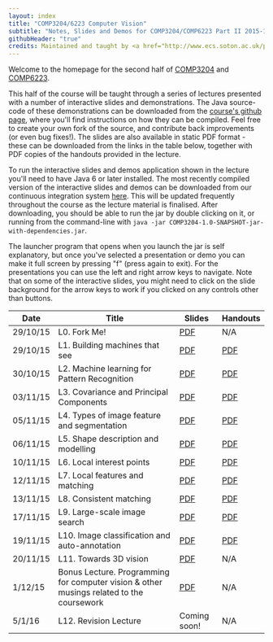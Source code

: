 ```yaml
---
layout: index
title: "COMP3204/6223 Computer Vision"
subtitle: "Notes, Slides and Demos for COMP3204/COMP6223 Part II 2015-16"
githubHeader: "true"
credits: Maintained and taught by <a href="http://www.ecs.soton.ac.uk/people/jsh2">Dr Jonathon Hare</a> (<a href="https://github.com/jonhare">jonhare</a>)
---
```


Welcome to the homepage for the second half of [COMP3204](https://secure.ecs.soton.ac.uk/module/COMP3204) and [COMP6223](https://secure.ecs.soton.ac.uk/module/COMP6223).

This half of the course will be taught through a series of lectures presented with a number of interactive slides and demonstrations. The Java source-code of these demonstrations can be downloaded from the [course's github page](http://github.com/jonhare/COMP3204), where you'll find instructions on how they can be compiled. Feel free to create your own fork of the source, and contribute back improvements (or even bug fixes!). The slides are also available in static PDF format - these can be downloaded from the links in the table below, together with PDF copies of the handouts provided in the lecture.

To run the interactive slides and demos application shown in the lecture you'll need to have Java 6 or later installed. The most recently compiled version of the interactive slides and demos can be downloaded from our continuous integration system [here](http://jenkins.ecs.soton.ac.uk/job/COMP3204/lastSuccessfulBuild/artifact/app/target/COMP3204-1.0-SNAPSHOT-jar-with-dependencies.jar). This will be updated frequently throughout the course as the lecture material is finalised. After downloading, you should be able to run the jar by double clicking on it, or running from the command-line with `java -jar COMP3204-1.0-SNAPSHOT-jar-with-dependencies.jar`. 

The launcher program that opens when you launch the jar is self explanatory, but once you've selected a presentation or demo you can make it full screen by pressing "f" (press again to exit). For the presentations you can use the left and right arrow keys to navigate. Note that on some of the interactive slides, you might need to click on the slide background for the arrow keys to work if you clicked on any controls other than buttons.

Date     | Title        | Slides                             | Handouts
---------| ------------ | ---------------------------------- | ---------
29/10/15 | L0. Fork Me! | [PDF](./lectures/pdf/L0-forkme.pdf) | N/A
29/10/15 | L1. Building machines that see | [PDF](./lectures/pdf/L1-machines-that-see.pdf) | [PDF](./handouts/pdf/L1-machines-that-see.pdf)
30/10/15 | L2. Machine learning for Pattern Recognition | [PDF](./lectures/pdf/L2-machine-learning.pdf) | [PDF](./handouts/pdf/L2-machine-learning.pdf)
03/11/15 | L3. Covariance and Principal Components | [PDF](./lectures/pdf/L3-covariance.pdf) | [PDF](./handouts/pdf/L3-covariance.pdf)
05/11/15 | L4. Types of image feature and segmentation | [PDF](./lectures/pdf/L4-imagefeatures.pdf) | [PDF](./handouts/pdf/L4-imagefeatures.pdf)
06/11/15 | L5. Shape description and modelling | [PDF](./lectures/pdf/L5-shapedescription.pdf) | [PDF](./handouts/pdf/L5-shapedescription.pdf)
10/11/15 | L6. Local interest points | [PDF](./lectures/pdf/L6-interestpoints.pdf) | [PDF](./handouts/pdf/L6-interestpoints.pdf)
12/11/15 | L7. Local features and matching | [PDF](./lectures/pdf/L7-matching.pdf) | [PDF](./handouts/pdf/L7-matching.pdf)
13/11/15 | L8. Consistent matching | [PDF](./lectures/pdf/L8-consistency.pdf) | [PDF](./handouts/pdf/L8-consistency.pdf)
17/11/15 | L9. Large-scale image search | [PDF](./lectures/pdf/L9-imagesearch.pdf) | [PDF](./handouts/pdf/L9-imagesearch.pdf)
19/11/15 | L10. Image classification and auto-annotation | [PDF](./lectures/pdf/L10-classification.pdf) | [PDF](./handouts/pdf/L10-classification.pdf)
20/11/15 | L11. Towards 3D vision | [PDF](./lectures/pdf/L11-towards3d.pdf) | N/A |
1/12/15 | Bonus Lecture. Programming for computer vision & other musings related to the coursework | [PDF](./lectures/pdf/bonus-prog-conv.pdf) | N/A |
5/1/16   | L12. Revision Lecture | Coming soon! | N/A |

